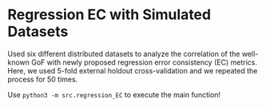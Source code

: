 # Regression EC with Simulated Datasets

Used six different distributed datasets to analyze the correlation of the well-known GoF with newly proposed regression error consistency (EC) metrics. Here, we used 5-fold external holdout cross-validation and we repeated the process for 50 times.


Use `python3 -m src.regression_EC` to execute the main function!
